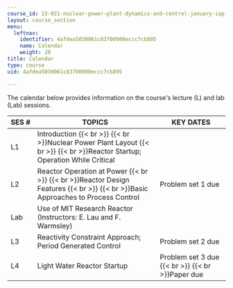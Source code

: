 ```yaml
---
course_id: 22-921-nuclear-power-plant-dynamics-and-control-january-iap-2006
layout: course_section
menu:
  leftnav:
    identifier: 4afdea5030061c83700980eccc7cb895
    name: Calendar
    weight: 20
title: Calendar
type: course
uid: 4afdea5030061c83700980eccc7cb895

---
```


The calendar below provides information on the course's lecture (L) and lab (Lab) sessions.

| SES # | TOPICS | KEY DATES |
| --- | --- | --- |
| L1 | Introduction  {{< br >}}  {{< br >}}Nuclear Power Plant Layout  {{< br >}}  {{< br >}}Reactor Startup; Operation While Critical |  |
| L2 | Reactor Operation at Power  {{< br >}}  {{< br >}}Reactor Design Features  {{< br >}}  {{< br >}}Basic Approaches to Process Control | Problem set 1 due |
| Lab | Use of MIT Research Reactor (Instructors: E. Lau and F. Warmsley) |  |
| L3 | Reactivity Constraint Approach; Period Generated Control | Problem set 2 due |
| L4 | Light Water Reactor Startup | Problem set 3 due  {{< br >}}  {{< br >}}Paper due